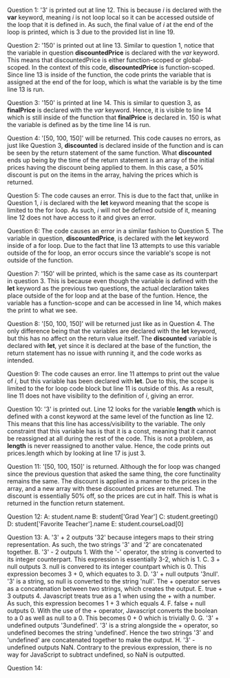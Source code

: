 Question 1: '3' is printed out at line 12. This is because *i* is declared with the **var** keyword, meaning *i* is not loop local so it can be accessed outside of the loop that it is defined in. As such, the final value of *i* at the end of the loop is printed, which is 3 due to the provided list in line 19.

Question 2: '150' is printed out at line 13. Similar to question 1, notice that the variable in question **discountedPrice** is declared with the *var* keyword. This means that discountedPrice is either function-scoped or global-scoped. In the context of this code, **discountedPrice** is function-scoped. Since line 13 is inside of the function, the code prints the variable that is assigned at the end of the for loop, which is what the variable is by the time line 13 is run.

Question 3: '150' is printed at line 14. This is similar to question 3, as **finalPrice** is declared with the *var* keyword. Hence, it is visible to line 14 which is still inside of the function that **finalPrice** is declared in. 150 is what the variable is defined as by the time line 14 is run.

Question 4: '[50, 100, 150]' will be returned. This code causes no errors, as just like Question 3, **discounted** is declared inside of the function and is can be seen by the return statement of the same function. What **discounted** ends up being by the time of the return statement is an array of the initial prices having the discount being applied to them. In this case, a 50% discount is put on the items in the array, halving the prices which is returned.

Question 5: The code causes an error. This is due to the fact that, unlike in Question 1, *i* is declared with the **let** keyword meaning that the scope is limited to the for loop. As such, *i* will not be defined outside of it, meaning line 12 does not have access to it and gives an error.

Question 6: The code causes an error in a similar fashion to Question 5. The variable in question, **discountedPrice**, is declared with the **let** keyword inside of a for loop. Due to the fact that line 13 attempts to use this variable outside of the for loop, an error occurs since the variable's scope is not outside of the function.

Question 7: '150' will be printed, which is the same case as its counterpart in question 3. This is because even though the variable is defined with the **let** keyword as the previous two questions, the actual declaration takes place outside of the for loop and at the base of the funtion. Hence, the variable has a function-scope and can be accessed in line 14, which makes the print to what we see.

Question 8: '[50, 100, 150]' will be returned just like as in Question 4. The only difference being that the variables are declared with the **let** keyword, but this has no affect on the return value itself. The **discounted** variable is declared with **let**, yet since it is declared at the base of the function, the return statement has no issue with running it, and the code works as intended. 

Question 9: The code causes an error. line 11 attemps to print out the value of *i*, but this variable has been declared with **let**. Due to this, the scope is limited to the for loop code block but line 11 is outside of this. As a result, line 11 does not have visibility to the definition of *i*, giving an error.

Question 10: '3' is printed out. Line 12 looks for the variable **length** which is defined with a const keyword at the same level of the function as line 12. This means that this line has access/visibility to the variable. The only constraint that this variable has is that it is a const, meaning that it cannot be reassigned at all during the rest of the code. This is not a problem, as **length** is never reassigned to another value. Hence, the code prints out prices.length which by looking at line 17 is just 3.

Question 11: '[50, 100, 150]' is returned. Although the for loop was changed since the previous question that asked the same thing, the core functinality remains the same. The discount is applied in a manner to the prices in the array, and a new array with these discounted prices are returned. The discount is essentially 50% off, so the prices are cut in half. This is what is returned in the function return statement.

Question 12:
A: student.name
B: student['Grad Year']
C: student.greeting()
D: student['Favorite Teacher'].name
E: student.courseLoad[0]

Question 13:
A. '3' + 2 outputs '32' because integers maps to their string representation. As such, the two strings '3' and '2' are concatenated together. 
B. '3' - 2 outputs 1. With the '-' operator, the string is converted to its integer counterpart. This expression is essentially 3-2, which is 1.
C. 3 + null outputs 3. null is convered to its integer countpart which is 0. This expression becomes 3 + 0, which equates to 3.
D. '3' + null outputs '3null'. '3' is a string, so null is converted to the string 'null'. The + operator serves as a concatenation between two strings, which creates the output.
E. true + 3 outputs 4. Javascript treats true as a 1 when using the + with a number. As such, this expression becomes 1 + 3 which equals 4.
F. false + null outputs 0. With the use of the + operator, Javascript converts the boolean to a 0 as well as null to a 0. This becomes 0 + 0 which is trivially 0.
G. '3' + undefined outputs '3undefined'. '3' is a string alongside the + operator, so undefined becomes the string 'undefined'. Hence the two strings '3' and 'undefined' are concatenated together to make the output.
H. '3' - undefined outputs NaN. Contrary to the previous expression, there is no way for JavaScript to subtract undefined, so NaN is outputted.

Question 14: 